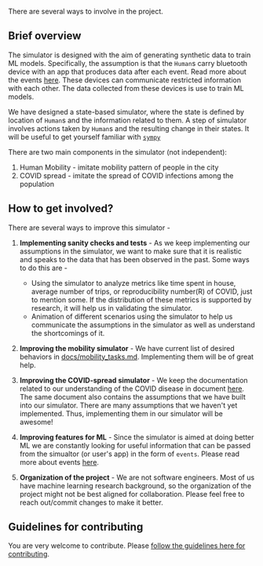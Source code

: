 There are several ways to involve in the project.

## Brief overview
The simulator is designed with the aim of generating synthetic data to train ML models.
Specifically, the assumption is that the `Human`s carry bluetooth device with an app that produces data after each event.
Read more about the events [here](events.md).
These devices can communicate restricted information with each other.
The data collected from these devices is use to train ML models.

We have designed a state-based simulator, where the state is defined by location of `Human`s and the information related to them.
A step of simulator involves actions taken by `Human`s and the resulting change in their states.
It will be useful to get yourself familiar with [`sympy`](https://simpy.readthedocs.io/en/latest/)

There are two main  components in the simulator (not independent):
1. Human Mobility - imitate mobility pattern of people in the city
2. COVID spread - imitate the spread of COVID infections among the population

## How to get involved?

There are several ways to improve this simulator -

1. **Implementing sanity checks and tests** - As we keep implementing our assumptions in the simulator, we want to make sure that it is realistic and speaks to the data that has been observed in the past.
Some ways to do this are -
   - Using the simulator to analyze metrics like time spent in house, average number of trips, or reproducibility number(R) of COVID, just to mention some. If the distribution of these metrics is supported by research, it will help us in validating the simulator.
   - Animation of different scenarios using the simulator to help us communicate the assumptions in the simulator as well as understand the shortcomings of it.

2. **Improving the mobility simulator** - We have current list of desired behaviors in [docs/mobility_tasks.md](mobility_tasks.md). Implementing them will be of great help.

3. **Improving the COVID-spread simulator** - We keep the documentation related to our understanding of the COVID disease in document [here](https://docs.google.com/document/d/1jn8dOXgmVRX62Ux-jBSuReayATrzrd5XZS2LJuQ2hLs/edit?usp=sharing). The same document also contains the assumptions that we have built into our simulator. There are many assumptions that we haven't yet implemented. Thus, implementing them in our simulator will be awesome!

4. **Improving features for ML** - Since the simulator is aimed at doing better ML we are constantly looking for useful information that can be passed from the simualtor (or user's app) in the form of `events`. Please read more about events [here](events.md).

5. **Organization of the project** - We are not software engineers. Most of us have machine learning research background, so the organization of the project might not be best aligned for collaboration. Please feel free to reach out/commit changes to make it better.

## Guidelines for contributing

You are very welcome to contribute. Please [follow the guidelines here for contributing](https://gist.github.com/MarcDiethelm/7303312).
